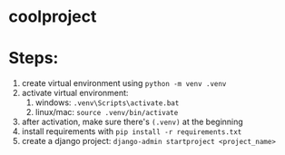 # coolproject

# Steps:
1. create virtual environment using `python -m venv .venv`
2. activate virtual environment:
    1. windows: `.venv\Scripts\activate.bat`
    2. linux/mac: `source .venv/bin/activate`
3. after activation, make sure there's `(.venv)` at the beginning
4. install requirements with `pip install -r requirements.txt`
5. create a django project: `django-admin startproject <project_name>`